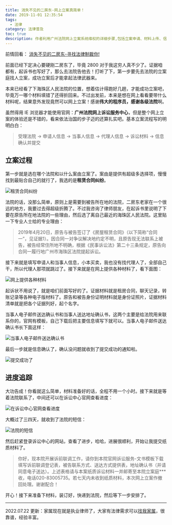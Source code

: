 ```yaml
---
title: 消失不见的二房东-网上立案真简单！
date: 2019-11-01 12:35:54
tags:
  - 法律
category: 法律普及
toc: true
description: 作者利用广州法院网上立案系统维权的详细步骤,包括立案申请、材料上传、信息确认等操作指南。并分享了立案成功后的司法流程跟踪方法。旨在向更多租户展示利用网络立案维权的便捷途径。
---
```


前情回看：
[消失不见的二房东-寻找法律制裁你!](https://selfboot.cn/2019/10/01/self_rent_pre/)

前面已经下定决心要硬刚二房东了，毕竟 2800 对于我这穷人真不少了。证据咱都有，起诉书也写好了，那么去法院告他去！打听了下，第一步要先去法院的立案庭找人立案，成功立案后才能拿起法律武器来。

本来已经看了下海珠区人民法院的位置，想着估计得跑好几趟，才能成功立案吧，毕竟万一哪个材料填错了还得折回来。不过出发前，本来是想在网上看看要带什么材料呢，结果意外发现竟然可以网上立案！感谢**伟大的程序员，感谢各级法院**啊。

虽然得用 IE 浏览器才能使用官网：**广州法院网上诉讼服务中心**，但是整个网上立案的体验还是不错的，看来依法治国的步子迈的还算扎实吧。基本立案流程写的明明白白：

> 受理法院 → 申请人信息 → 当事人信息 → 代理人信息 → 诉讼材料 → 信息确认并提交

## 立案过程

第一步就是选在哪个法院和以什么案由立案了。案由是提供有超级多选择项，慢慢找到最贴合自己的就行了，我选的是**租赁合同纠纷**。

![租赁合同纠纷](https://slefboot-1251736664.file.myqcloud.com/20230722_self_rent_do_1.png)

法院的话，没那么简单，原则上是需要到被告所在地的法院，二房东老家在一个很远的地方，我要过去得超级折腾了。不过我咨询了律师朋友，在起诉书里说明了下要在原告所在地法院的一些理由，然后选了离自己最近的海珠区人民法院。这里贴一下专业人士给的专业理由：

> 2019年4月20日，原告与被告签订了《房屋租赁合同》（以下简称“合同一”，见证据1）。因合同一对争议解决地约定不明，且原告现无法联系上被告，被告经常住所地不明确，根据《民事诉讼法》第二十三条规定，原告向合同一履行地广州市海珠区法院提起诉讼。

接下来就是填写申请人和当事人信息，小本买卖，我也没有找代理人了，全部自己干，所以代理人那项就跳过了。接下来就是在网上提供各种材料了，看下面图：

![网上提供各种材料](https://slefboot-1251736664.file.myqcloud.com/20230722_self_rent_do_2.png)

起诉状不用说了，就是咱们前面写好的了。证据材料就是租房合同，聊天记录，转账记录等各种电子版材料了。原告和被告身份证明材料就是身份证照片，证据材料清单就是把各个证据列好，起个名字。

当事人电子邮件送达确认书和当事人送达地址确认书，这两个主要是给法院用来联系你的，官网有模板，自己下载后把主要信息填写下就可以。当事人电子邮件送达确认书长下面这样：

![当事人电子邮件送达确认书](https://slefboot-1251736664.file.myqcloud.com/20230722_self_rent_do_3.png)

最后一步就是信息确认了，确认没问题就收到了提交成功的通知啦。

![提交成功了](https://slefboot-1251736664.file.myqcloud.com/20230722_self_rent_do_4.png)

## 进度追踪

大功告成！你看就这么简单，材料准备好的话，全程不用一个小时。接下来就是等着法院联系了，中间还可以在诉讼中心官网查看进度：

![在诉讼中心官网查看进度](https://slefboot-1251736664.file.myqcloud.com/20230722_self_rent_do_5.png)

大概过了三四天，就收到了法院的短信：

![法院的短信](https://slefboot-1251736664.file.myqcloud.com/20230722_self_rent_do_6.png)

然后赶紧登录诉讼中心的网站，查看了进步，哈哈，进展很顺利，开始让我提交纸质材料了。

> 你好，现本院开展诉前联调工作，请你到本院官网诉讼服务-文书模板下载填写诉前联调登记表，被告联系方式、送达方式提供表，地址确认书（并请同意电子送达）。上述表格请与本案纸质诉讼材料一并邮寄至本院立案庭***收，电话020-83005735。若七天内未收到纸质材料，本次网上立案作撤回处理。谢谢配合！

开心！接下来准备下材料，装订好，快递到法院，然后等下一步安排了。

---
2022.07.22 更新：家属现在就是执业律师了，大家有法律需求可以[找我家属](https://selfboot.cn/links)，很靠谱，经验丰富。